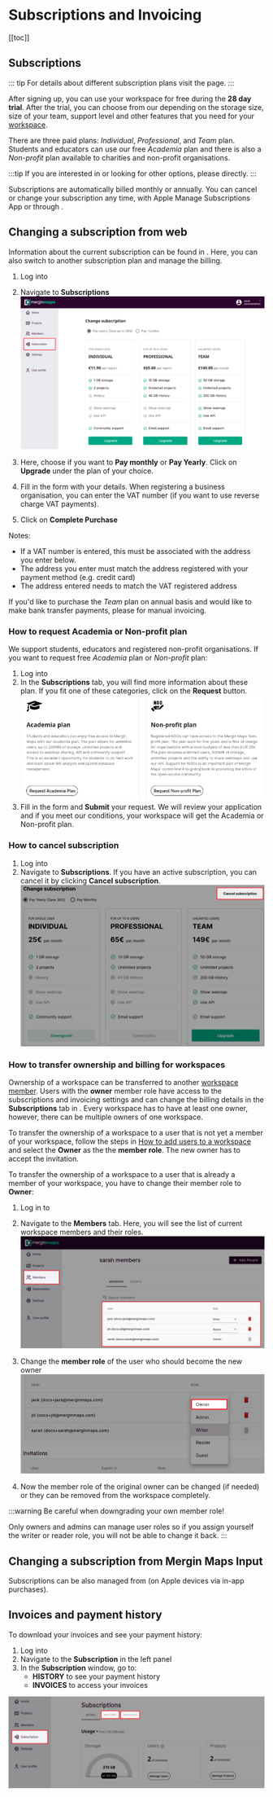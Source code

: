 # Subscriptions and Invoicing
[[toc]]

## Subscriptions

::: tip
For details about different subscription plans visit the <MainDomainNameLink id="pricing" desc="pricing"/> page.
:::

After signing up, you can use your workspace for free during the **28 day trial**. After the trial, you can choose from our <MainDomainNameLink id="pricing" desc="subscription plans"/> depending on the storage size, size of your team, support level and other features that you need for your [workspace](../../manage/workspaces/). 

There are three paid plans: *Individual*, *Professional*, and *Team* plan. Students and educators can use our free *Academia* plan and there is also a *Non-profit* plan available to charities and non-profit organisations.

:::tip
If you are interested in <MainDomainNameLink id="pricing-for-ce-and-ee" desc="On-Premise deployment"/>  or looking for other options, please <MerginMapsEmail id="sales" desc="contact us" /> directly.
:::

Subscriptions are automatically billed monthly or annually. You can cancel or change your subscription any time, with Apple Manage Subscriptions App or through <AppDomainNameLink />.

## Changing a subscription from web
Information about the current subscription can be found in <AppDomainNameLink />. Here, you can also switch to another subscription plan and manage the billing.

1. Log into <AppDomainNameLink />
2. Navigate to **Subscriptions**
   ![Mergin Maps Subscription details](./subscriptions.jpg "Mergin Maps Subscription details")

3. Here, choose if you want to **Pay monthly** or **Pay Yearly**. Click on **Upgrade** under the plan of your choice.
4. Fill in the form with your details. 
   When registering a business organisation, you can enter the VAT number (if you want to use reverse charge VAT payments).
5. Click on **Complete Purchase**

Notes:
- If a VAT number is entered, this must be associated with the address you enter below.
- The address you enter must match the address registered with your payment method (e.g. credit card)
- The address entered needs to match the VAT registered address

If you'd like to purchase the *Team* plan on annual basis and would like to make bank transfer payments, please <MerginMapsEmail id="sales" desc="contact us" /> for manual invoicing.

### How to request Academia or Non-profit plan
We support students, educators and registered non-profit organisations. If you want to request free *Academia* plan or *Non-profit* plan:
1. Log into <AppDomainNameLink />
2. In the **Subscriptions** tab, you will find more information about these plan. If you fit one of these categories, click on the **Request** button. 
![Mergin Maps Request Academia or Non-profit plan](./academia-non-profit-plan.jpg "Mergin Maps Request Academia or Non-profit plan")
3. Fill in the form and **Submit** your request. We will review your application and if you meet our conditions, your workspace will get the Academia or Non-profit plan.

### How to cancel subscription
1. Log into <AppDomainNameLink />
2. Navigate to **Subscriptions**. If you have an active subscription, you can cancel it by clicking **Cancel subscription**.
![Mergin Maps Cancel Subscription](./cancel-subscription.jpg "Mergin Maps Cancel Subscription")

### How to transfer ownership and billing for workspaces
Ownership of a workspace can be transferred to another [workspace member](../permissions/#workspace-member-roles). Users with the **owner** member role have access to the subscriptions and invoicing settings and can change the billing details in the **Subscriptions** tab in <AppDomainNameLink />. Every workspace has to have at least one owner, however, there can be multiple owners of one workspace.

To transfer the ownership of a workspace to a user that is not yet a member of your workspace, follow the steps in [How to add users to a workspace](../project-advanced/#add-users-to-a-workspace) and select the **Owner** as the the **member role**. The new owner has to accept the invitation.

To transfer the ownership of a workspace to a user that is already a member of your workspace, you have to change their member role to **Owner**:
1. Log in to <AppDomainNameLink />
2. Navigate to the **Members** tab. Here, you will see the list of current workspace members and their roles. 
   ![Changing member role of a workspace member](./transfer-ownership-member-role.jpg "Changing member role of a workspace member")

3. Change the **member role** of the user who should become the new owner
   ![Selecting owner member role from the list](./transfer-ownership-new-owner.jpg "Selecting owner member role from the list")
   
4. Now the member role of the original owner can be changed (if needed) or they can be removed from the workspace completely.

:::warning
Be careful when downgrading your own member role! 

Only owners and admins can manage user roles so if you assign yourself the writer or reader role, you will not be able to change it back.
:::

## Changing a subscription from Mergin Maps Input
Subscriptions can be also managed from <MobileAppName /> (on Apple devices via in-app purchases).

## Invoices and payment history
To download your invoices and see your payment history:

1. Log into <AppDomainNameLink /> 
2. Navigate to the **Subscription** in the left panel
2. In the **Subscription** window, go to:
   - **HISTORY** to see your payment history
   - **INVOICES** to access your invoices

![Invoices and Payment History](./invoices-history.jpg "Invoices and Payment History")
